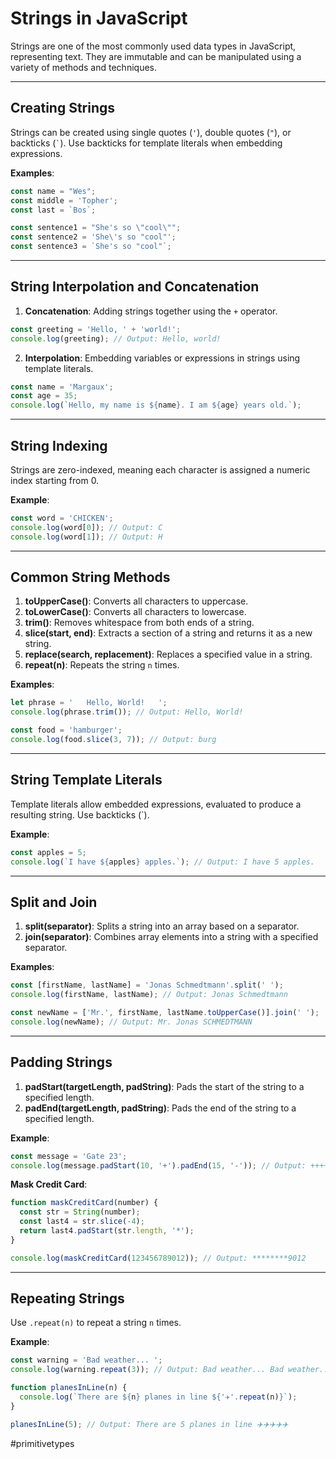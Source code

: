 # Strings in JavaScript

Strings are one of the most commonly used data types in JavaScript, representing text. They are immutable and can be manipulated using a variety of methods and techniques.

---

## Creating Strings

Strings can be created using single quotes (`'`), double quotes (`"`), or backticks (`` ` ``). Use backticks for template literals when embedding expressions.

**Examples**:
```js
const name = "Wes";
const middle = 'Topher';
const last = `Bos`;

const sentence1 = "She's so \"cool\"";
const sentence2 = 'She\'s so "cool"';
const sentence3 = `She's so "cool"`;
```
---

## String Interpolation and Concatenation

1. **Concatenation**: Adding strings together using the `+` operator.
```js
const greeting = 'Hello, ' + 'world!';
console.log(greeting); // Output: Hello, world!
```
2. **Interpolation**: Embedding variables or expressions in strings using template literals.
```js 
const name = 'Margaux';
const age = 35;
console.log(`Hello, my name is ${name}. I am ${age} years old.`);
```
---

## String Indexing

Strings are zero-indexed, meaning each character is assigned a numeric index starting from 0.

**Example**:
```js
const word = 'CHICKEN';
console.log(word[0]); // Output: C
console.log(word[1]); // Output: H
```

---

## Common String Methods

1. **toUpperCase()**: Converts all characters to uppercase.
2. **toLowerCase()**: Converts all characters to lowercase.
3. **trim()**: Removes whitespace from both ends of a string.
4. **slice(start, end)**: Extracts a section of a string and returns it as a new string.
5. **replace(search, replacement)**: Replaces a specified value in a string.
6. **repeat(n)**: Repeats the string `n` times.

**Examples**:
```js
let phrase = '   Hello, World!   ';
console.log(phrase.trim()); // Output: Hello, World!

const food = 'hamburger';
console.log(food.slice(3, 7)); // Output: burg
```

---

## String Template Literals

Template literals allow embedded expressions, evaluated to produce a resulting string. Use backticks (`).

**Example**:
```js
const apples = 5;
console.log(`I have ${apples} apples.`); // Output: I have 5 apples.
```

---

## Split and Join

1. **split(separator)**: Splits a string into an array based on a separator.
2. **join(separator)**: Combines array elements into a string with a specified separator.

**Examples**:
```js
const [firstName, lastName] = 'Jonas Schmedtmann'.split(' ');
console.log(firstName, lastName); // Output: Jonas Schmedtmann

const newName = ['Mr.', firstName, lastName.toUpperCase()].join(' ');
console.log(newName); // Output: Mr. Jonas SCHMEDTMANN
```

---

## Padding Strings

1. **padStart(targetLength, padString)**: Pads the start of the string to a specified length.
2. **padEnd(targetLength, padString)**: Pads the end of the string to a specified length.

**Example**:
```js
const message = 'Gate 23';
console.log(message.padStart(10, '+').padEnd(15, '-')); // Output: ++++Gate 23-----
```

**Mask Credit Card**:
```js 
function maskCreditCard(number) {
  const str = String(number);
  const last4 = str.slice(-4);
  return last4.padStart(str.length, '*');
}

console.log(maskCreditCard(123456789012)); // Output: ********9012
```
---

## Repeating Strings

Use `.repeat(n)` to repeat a string `n` times.

**Example**:
```js
const warning = 'Bad weather... ';
console.log(warning.repeat(3)); // Output: Bad weather... Bad weather... Bad weather...

function planesInLine(n) {
  console.log(`There are ${n} planes in line ${'✈️'.repeat(n)}`);
}

planesInLine(5); // Output: There are 5 planes in line ✈️✈️✈️✈️✈️
```

#primitivetypes